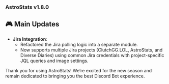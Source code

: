 ### AstroStats v1.8.0

## 🎮 Main Updates

- **Jira Integration**:
    - Refactored the Jira polling logic into a separate module.
    - Now supports multiple Jira projects (ClutchGG.LOL, AstroStats, and Diverse Diaries) using common Jira credentials
      with project-specific JQL queries and image settings.

Thank you for using AstroStats! We’re excited for the new season and remain dedicated to bringing you the best Discord
Bot experience.
